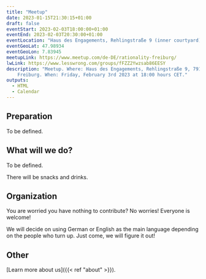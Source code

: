 ```yaml
---
title: "Meetup"
date: 2023-01-15T21:30:15+01:00
draft: false
eventStart: 2023-02-03T18:00:00+01:00
eventEnd: 2023-02-03T20:30:00+01:00
eventLocation: "Haus des Engagements, Rehlingstraße 9 (inner courtyard), 79100 Freiburg"
eventGeoLat: 47.98934
eventGeoLon: 7.83945
meetupLink: https://www.meetup.com/de-DE/rationality-freiburg/
lwLink: https://www.lesswrong.com/groups/fFZZ2Ywzsab86EESY
description: "Meetup. Where: Haus des Engagements, Rehlingstraße 9, 79100
    Freiburg. When: Friday, February 3rd 2023 at 18:00 hours CET."
outputs:
  - HTML
  - Calendar
---
```


## Preparation

To be defined.


## What will we do?

To be defined.

There will be snacks and drinks.


## Organization

You are worried you have nothing to contribute? No worries! Everyone is
welcome!

We will decide on using German or English as the main language depending on the
people who turn up. Just come, we will figure it out!


## Other

[Learn more about us]({{< ref "about" >}}).
